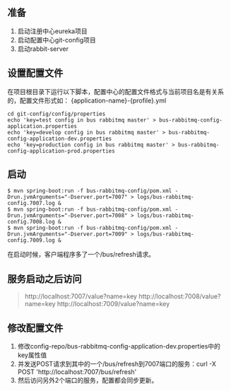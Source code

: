## 准备 

1. 启动注册中心eureka项目 
2. 启动配置中心git-config项目
3. 启动rabbit-server

## 设置配置文件

在项目根目录下运行以下脚本，配置中心的配置文件格式与当前项目名是有关系的，配置文件形式如： {application-name}-{profile}.yml

    cd git-config/config/properties
    echo 'key=test config in bus rabbitmq master' > bus-rabbitmq-config-application.properties
    echo 'key=develop config in bus rabbitmq master' > bus-rabbitmq-config-application-dev.properties
    echo 'key=production config in bus rabbitmq master' > bus-rabbitmq-config-application-prod.properties

## 启动

    $ mvn spring-boot:run -f bus-rabbitmq-config/pom.xml -Drun.jvmArguments="-Dserver.port=7007" > logs/bus-rabbitmq-config.7007.log &
    $ mvn spring-boot:run -f bus-rabbitmq-config/pom.xml -Drun.jvmArguments="-Dserver.port=7008" > logs/bus-rabbitmq-config.7008.log &
    $ mvn spring-boot:run -f bus-rabbitmq-config/pom.xml -Drun.jvmArguments="-Dserver.port=7009" > logs/bus-rabbitmq-config.7009.log &
    
在启动时候，客户端程序多了一个/bus/refresh请求。    

## 服务启动之后访问

> http://localhost:7007/value?name=key
> http://localhost:7008/value?name=key
> http://localhost:7009/value?name=key

## 修改配置文件 

1. 修改config-repo/bus-rabbitmq-config-application-dev.properties中的key属性值
2. 并发送POST请求到其中的一个/bus/refresh到7007端口的服务：curl -X POST 'http://localhost:7007/bus/refresh'
3. 然后访问另外2个端口的服务，配置都会同步更新。
